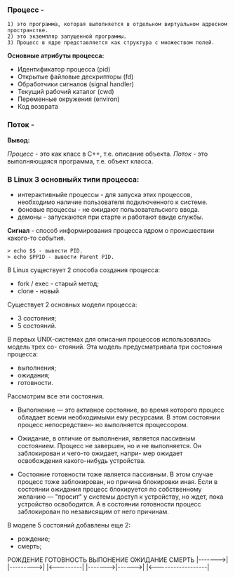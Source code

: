 ### Процесс -	
	1) это программа, которая выполняется в отдельном виртуальном адресном пространстве.
	2) это экземпляр запущенной программы.
	3) Процесс в ядре представляется как структура с множеством полей.

**Основные атрибуты процесса:**

- Идентификатор процесса (pid)
- Открытые файловые дескрипторы (fd)
- Обработчики сигналов (signal handler)
- Текущий рабочий каталог (cwd)
- Переменные окружения (environ)
- Код возврата

### Поток - 

**Вывод:**

*Процесс* - это как класс в С++, т.е. описание объекта.
*Поток* - это выполняющаяся программа, т.е. объект класса.

### В Linux 3 основныйх типи процесса:

- интерактивныйе процессы - для запуска этих процессов, необходимо наличие пользователя подключенного к системе.
- фоновые процессы - не ожидают пользовательского ввода.
- демоны - запускаются при старте и работают ввиде службы.

**Сигнал** - способ информирования процесса ядром о происшествии какого-то события.

```
> echo $$ - вывести PID.
> echo $PPID - вывести Parent PID.
```
В Linux существует 2 способа создания процесса:
- fork / exec - старый метод;
- clone - новый

Существует 2 основных модели процесса:
- 3 состояния;
- 5 состояний.

В первых UNIX-системах для описания процессов использовалась модель трех со-
стояний. Эта модель предусматривала три состояния процесса: 
-  выполнения;
 - ожидания;
- готовности. 

Рассмотрим все эти состояния.
- Выполнение — это активное состояние, во время которого процесс обладает
всеми необходимыми ему ресурсами. В этом состоянии процесс непосредствен-
но выполняется процессором.

- Ожидание, в отличие от выполнения, является пассивным состоянием. Процесс
не завершен, но и не выполняется. Он заблокирован и чего-то ожидает, напри-
мер ожидает освобождения какого-нибудь устройства.

- Состояние готовности тоже является пассивным. В этом случае процесс тоже
заблокирован, но причина блокировки иная. Если в состоянии ожидания процесс
блокируется по собственному желанию — "просит" у системы доступ к устройству, 
но ждет, пока устройство освободится. А в состоянии готовности процесс
заблокирован по независящим от него причинам.

В моделе 5 состояний добавлены еще 2:
- рождение;
- смерть;

РОЖДЕНИЕ ГОТОВНОСТЬ ВЫПОНЕНИЕ ОЖИДАНИЕ СМЕРТЬ
    |------->|
             |--------->|
             |<---------|
                        |------->|------>|
             |<------------------|


